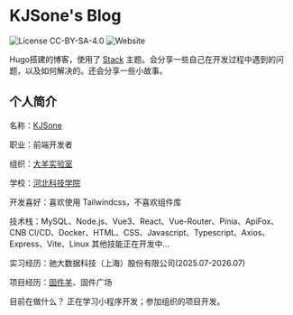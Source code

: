 # KJSone's Blog

 ![License CC-BY-SA-4.0](https://img.shields.io/github/license/DaiMu-210/kjsone-blog
)
![Website](https://img.shields.io/website?url=http%3A%2F%2Fkjsone.dsheep.com&up_message=kjsone.dsheep.com)


Hugo搭建的博客，使用了 [Stack](https://github.com/CaiJimmy/hugo-theme-stack) 主题。会分享一些自己在开发过程中遇到的问题，以及如何解决的。还会分享一些小故事。

## 个人简介

名称：[KJSone](https://kjsone.dsheep.com)

职业：前端开发者

组织：[大羊实验室](https://dsheep.com)

学校：[河北科技学院](https://www.hbkjxy.edu.cn/)

开发喜好：喜欢使用 Tailwindcss，不喜欢组件库

技术栈：MySQL、Node.js、Vue3、React、Vue-Router、Pinia、ApiFox、CNB CI/CD、Docker、HTML、CSS、Javascript、Typescript、Axios、Express、Vite、Linux 其他技能正在开发中...

实习经历：驰大数据科技（上海）股份有限公司(2025.07-2026.07)

项目经历：[固件羊](https://easyhey.com)、固件广场

目前在做什么？ 正在学习小程序开发；参加组织的项目开发。

